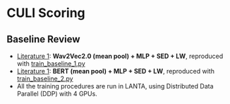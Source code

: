 # CULI Scoring

## Baseline Review
* [Literature 1](https://aclanthology.org/2024.findings-naacl.86.pdf): **Wav2Vec2.0 (mean pool) + MLP + SED + LW**, reproduced with [train_baseline_1.py](https://github.com/tanntnny/culi-scoring/blob/main/scripts/train_baseline_1.py)
* [Literature 1](https://aclanthology.org/2024.findings-naacl.86.pdf): **BERT (mean pool) + MLP + SED + LW**, reproduced with [train_baseline_2.py](https://github.com/tanntnny/culi-scoring/blob/main/scripts/train_baseline_1.py)
* All the training procedures are run in LANTA, using Distributed Data Parallel (DDP) with 4 GPUs.